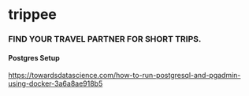 # trippee

### FIND YOUR TRAVEL PARTNER FOR SHORT TRIPS.

#### Postgres Setup

https://towardsdatascience.com/how-to-run-postgresql-and-pgadmin-using-docker-3a6a8ae918b5
